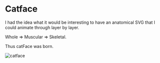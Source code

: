 # Catface

I had the idea what it would be interesting to have an anatomical SVG that I could animate through layer by layer.

Whole => Muscular => Skeletal.


Thus catFace was born.

![catface](http://i.imgur.com/P9wTs8x.gif)

